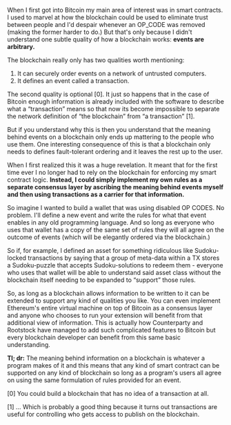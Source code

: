 When I first got into Bitcoin my main area of interest was in smart contracts. I used to marvel at how the blockchain could be used to eliminate trust between people and I'd despair whenever an OP_CODE was removed (making the former harder to do.) But that's only because I didn't understand one subtle quality of how a blockchain works: **events are arbitrary.**

The blockchain really only has two qualities worth mentioning:

1. It can securely order events on a network of untrusted computers.
2. It defines an event called a transaction.

The second quality is optional [0]. It just so happens that in the case of Bitcoin enough information is already included with the software to describe what a “transaction” means so that now its become impossible to separate the network definition of “the blockchain” from “a transaction” [1].

But if you understand why this is then you understand that the meaning behind events on a blockchain only ends up mattering to the people who use them. One interesting consequence of this is that a blockchain only needs to defines fault-tolerant ordering and it leaves the rest up to the user.

When I first realized this it was a huge revelation. It meant that for the first time ever I no longer had to rely on the blockchain for enforcing my smart contract logic. **Instead, I could simply implement my own rules as a separate consensus layer by ascribing the meaning behind events myself and then using transactions as a carrier for that information.**

So imagine I wanted to build a wallet that was using disabled OP CODES. No problem. I'll define a new event and write the rules for what that event enables in any old programming language. And so long as everyone who uses that wallet has a copy of the same set of rules they will all agree on the outcome of events (which will be elegantly ordered via the blockchain.)

So if, for example, I defined an asset for something ridiculous like Sudoku-locked transactions by saying that a group of meta-data within a TX stores a Sudoku-puzzle that accepts Sudoku-solutions to redeem them - everyone who uses that wallet will be able to understand said asset class without the blockchain itself needing to be expanded to “support” those rules.

So, as long as a blockchain allows information to be written to it can be extended to support any kind of qualities you like. You can even implement Ethereum's entire virtual machine on top of Bitcoin as a consensus layer and anyone who chooses to run your extension will benefit from that additional view of information. This is actually how Counterparty and Rootstock have managed to add such complicated features to Bitcoin but every blockchain developer can benefit from this same basic understanding.

**Tl; dr:** The meaning behind information on a blockchain is whatever a program makes of it and this means that any kind of smart contract can be supported on any kind of blockchain so long as a program's users all agree on using the same formulation of rules provided for an event.

[0] You could build a blockchain that has no idea of a transaction at all.

[1] ... Which is probably a good thing because it turns out transactions are useful for controlling who gets access to publish on the blockchain.